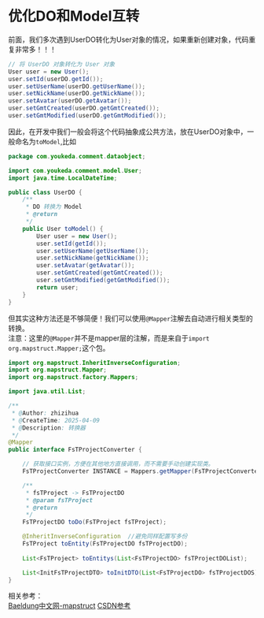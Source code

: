 # 优化DO和Model互转

前面，我们多次遇到UserDO转化为User对象的情况，如果重新创建对象，代码重复非常多！！！</br>
```java
// 将 UserDO 对象转化为 User 对象
User user = new User();
user.setId(userDO.getId());
user.setUserName(userDO.getUserName());
user.setNickName(userDO.getNickName());
user.setAvatar(userDO.getAvatar());
user.setGmtCreated(userDO.getGmtCreated());
user.setGmtModified(userDO.getGmtModified());
```
因此，在开发中我们一般会将这个代码抽象成公共方法，放在UserDO对象中，一般命名为`toModel`,比如</br>
```java
package com.youkeda.comment.dataobject;

import com.youkeda.comment.model.User;
import java.time.LocalDateTime;

public class UserDO {
    /**
     * DO 转换为 Model
     * @return
     */
    public User toModel() {
        User user = new User();
        user.setId(getId());
        user.setUserName(getUserName());
        user.setNickName(getNickName());
        user.setAvatar(getAvatar());
        user.setGmtCreated(getGmtCreated());
        user.setGmtModified(getGmtModified());
        return user;
    }
}
```
但其实这种方法还是不够简便！我们可以使用`@Mapper`注解去自动进行相关类型的转换。</br>
注意：这里的`@Mapper`并不是mapper层的注解，而是来自于`import org.mapstruct.Mapper;`这个包。

```java
import org.mapstruct.InheritInverseConfiguration;
import org.mapstruct.Mapper;
import org.mapstruct.factory.Mappers;

import java.util.List;

/**
 * @Author: zhizihua
 * @CreateTime: 2025-04-09
 * @Description: 转换器
 */
@Mapper
public interface FsTProjectConverter {

    // 获取接口实例，方便在其他地方直接调用，而不需要手动创建实现类。
    FsTProjectConverter INSTANCE = Mappers.getMapper(FsTProjectConverter.class);

    /**
     * fsTProject -> FsTProjectDO
     * @param fsTProject
     * @return
     */
    FsTProjectDO toDo(FsTProject fsTProject);

    @InheritInverseConfiguration  //避免同样配置写多份
    FsTProject toEntity(FsTProjectDO fsTProjectDO);
    
    List<FsTProject> toEntitys(List<FsTProjectDO> fsTProjectDOList);

    List<InitFsTProjectDTO> toInitDTO(List<FsTProjectDO> fsTProjectDOS);
}
```
相关参考：</br>
[Baeldung中文网-mapstruct](https://www.baeldung-cn.com/mapstruct)
[CSDN参考](https://blog.csdn.net/weixin_43994244/article/details/126145952)
